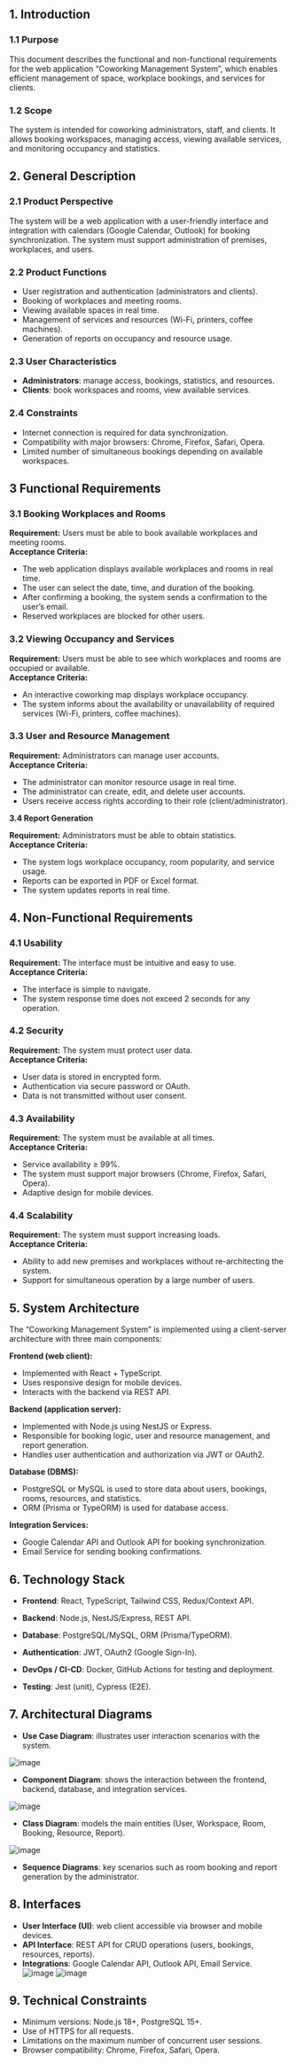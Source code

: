 ## **1\. Introduction**

### **1.1 Purpose**

This document describes the functional and non-functional requirements for the web application “Coworking Management System”, which enables efficient management of space, workplace bookings, and services for clients.

### **1.2 Scope**

The system is intended for coworking administrators, staff, and clients. It allows booking workspaces, managing access, viewing available services, and monitoring occupancy and statistics.

## **2\. General Description**

### **2.1 Product Perspective**

The system will be a web application with a user-friendly interface and integration with calendars (Google Calendar, Outlook) for booking synchronization. The system must support administration of premises, workplaces, and users.

### **2.2 Product Functions**

* User registration and authentication (administrators and clients).  
* Booking of workplaces and meeting rooms.  
* Viewing available spaces in real time.  
* Management of services and resources (Wi-Fi, printers, coffee machines).  
* Generation of reports on occupancy and resource usage.

### **2.3 User Characteristics**

* **Administrators**: manage access, bookings, statistics, and resources.  
* **Clients**: book workspaces and rooms, view available services.

### **2.4 Constraints**

* Internet connection is required for data synchronization.  
* Compatibility with major browsers: Chrome, Firefox, Safari, Opera.  
* Limited number of simultaneous bookings depending on available workspaces.


## **3 Functional Requirements**

### **3.1 Booking Workplaces and Rooms**

**Requirement:** Users must be able to book available workplaces and meeting rooms.  
**Acceptance Criteria:**

* The web application displays available workplaces and rooms in real time.  
* The user can select the date, time, and duration of the booking.  
* After confirming a booking, the system sends a confirmation to the user’s email.  
* Reserved workplaces are blocked for other users.

### **3.2 Viewing Occupancy and Services**

**Requirement:** Users must be able to see which workplaces and rooms are occupied or available.  
**Acceptance Criteria:**

* An interactive coworking map displays workplace occupancy.  
* The system informs about the availability or unavailability of required services (Wi-Fi, printers, coffee machines).

### **3.3 User and Resource Management**

**Requirement:** Administrators can manage user accounts.  
**Acceptance Criteria:**

* The administrator can monitor resource usage in real time.  
* The administrator can create, edit, and delete user accounts.  
* Users receive access rights according to their role (client/administrator).

**3.4 Report Generation**

**Requirement:** Administrators must be able to obtain statistics.  
**Acceptance Criteria:**

* The system logs workplace occupancy, room popularity, and service usage.  
* Reports can be exported in PDF or Excel format.  
* The system updates reports in real time.

## **4\. Non-Functional Requirements**

### **4.1 Usability**

**Requirement:** The interface must be intuitive and easy to use.  
**Acceptance Criteria:**

* The interface is simple to navigate.  
* The system response time does not exceed 2 seconds for any operation.

### **4.2 Security**

**Requirement:** The system must protect user data.  
**Acceptance Criteria:**

* User data is stored in encrypted form.  
* Authentication via secure password or OAuth.  
* Data is not transmitted without user consent.

### **4.3 Availability**

**Requirement:** The system must be available at all times.  
**Acceptance Criteria:**

* Service availability ≥ 99%.  
* The system must support major browsers (Chrome, Firefox, Safari, Opera).  
* Adaptive design for mobile devices.

### **4.4 Scalability**

**Requirement:** The system must support increasing loads.  
**Acceptance Criteria:**

* Ability to add new premises and workplaces without re-architecting the system.  
* Support for simultaneous operation by a large number of users.

### 

## **5\. System Architecture**

The “Coworking Management System” is implemented using a client-server architecture with three main components:

**Frontend (web client):**

* Implemented with React \+ TypeScript.  
* Uses responsive design for mobile devices.  
* Interacts with the backend via REST API.

**Backend (application server):**

* Implemented with Node.js using NestJS or Express.  
* Responsible for booking logic, user and resource management, and report generation.  
* Handles user authentication and authorization via JWT or OAuth2.

**Database (DBMS):**

* PostgreSQL or MySQL is used to store data about users, bookings, rooms, resources, and statistics.  
* ORM (Prisma or TypeORM) is used for database access.

**Integration Services:**

* Google Calendar API and Outlook API for booking synchronization.  
* Email Service for sending booking confirmations.

## **6\. Technology Stack**

* **Frontend**: React, TypeScript, Tailwind CSS, Redux/Context API.

* **Backend**: Node.js, NestJS/Express, REST API.

* **Database**: PostgreSQL/MySQL, ORM (Prisma/TypeORM).

* **Authentication**: JWT, OAuth2 (Google Sign-In).

* **DevOps / CI-CD**: Docker, GitHub Actions for testing and deployment.

* **Testing**: Jest (unit), Cypress (E2E).

## **7. Architectural Diagrams**

* **Use Case Diagram**: illustrates user interaction scenarios with the system.

![image](../diagrams/coworking_use_case_diagram.png)

* **Component Diagram**: shows the interaction between the frontend, backend, database, and integration services.

![image](../diagrams/coworking_component_diagram.png)

* **Class Diagram**: models the main entities (User, Workspace, Room, Booking, Resource, Report).

![image](../diagrams/coworking_class_diagram.png)

* **Sequence Diagrams**: key scenarios such as room booking and report generation by the administrator.

## **8\. Interfaces**

* **User Interface (UI)**: web client accessible via browser and mobile devices.  
* **API Interface**: REST API for CRUD operations (users, bookings, resources, reports).  
* **Integrations**: Google Calendar API, Outlook API, Email Service.  
  ![image](../diagrams/coworking_sequence_diagram1.png)
  ![image](../diagrams/coworking_sequence_diagram_2.png)

## **9\. Technical Constraints**

* Minimum versions: Node.js 18+, PostgreSQL 15+.  
* Use of HTTPS for all requests.  
* Limitations on the maximum number of concurrent user sessions.  
* Browser compatibility: Chrome, Firefox, Safari, Opera.